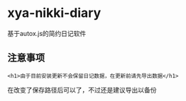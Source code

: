 # xya-nikki-diary
基于autox.js的简约日记软件

## 注意事项
`<h1>由于目前安装更新不会保留日记数据，在更新前请先导出数据</h1>`

 
在改变了保存路径后可以了，不过还是建议导出以备份
